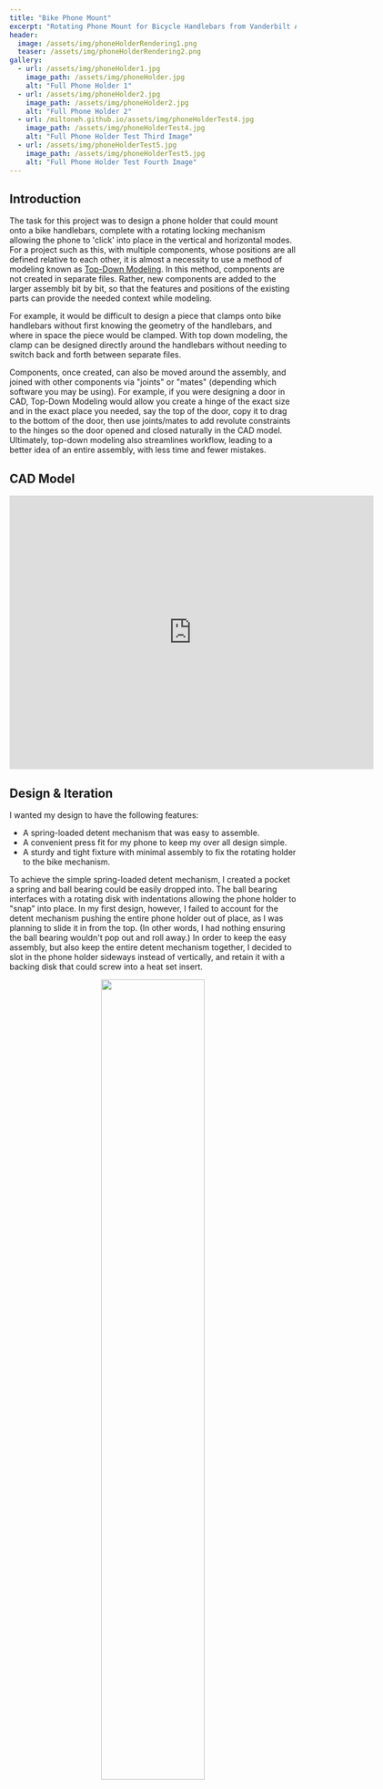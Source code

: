 ```yaml
---
title: "Bike Phone Mount"
excerpt: "Rotating Phone Mount for Bicycle Handlebars from Vanderbilt Additive and Polymer-based Manufacturing Class (CHBE 4200)"
header:
  image: /assets/img/phoneHolderRendering1.png
  teaser: /assets/img/phoneHolderRendering2.png
gallery:
  - url: /assets/img/phoneHolder1.jpg
    image_path: /assets/img/phoneHolder.jpg
    alt: "Full Phone Holder 1"
  - url: /assets/img/phoneHolder2.jpg
    image_path: /assets/img/phoneHolder2.jpg
    alt: "Full Phone Holder 2"
  - url: /miltoneh.github.io/assets/img/phoneHolderTest4.jpg
    image_path: /assets/img/phoneHolderTest4.jpg
    alt: "Full Phone Holder Test Third Image"
  - url: /assets/img/phoneHolderTest5.jpg
    image_path: /assets/img/phoneHolderTest5.jpg
    alt: "Full Phone Holder Test Fourth Image"
---
```


## Introduction
The task for this project was to design a phone holder that could mount onto a bike handlebars, complete with a rotating locking mechanism allowing the phone to 'click' into place in the vertical and horizontal modes. For a project such as this, with multiple components, whose positions are all defined relative to each other, it is almost a necessity to use a method of modeling known as [Top-Down Modeling](https://www.youtube.com/watch?v=HHL8xvC3W1c&ab_channel=AutodeskFusion). In this method, components are not created in separate files. Rather, new components are added to the larger assembly bit by bit, so that the features and positions of the existing parts can provide the needed context while modeling. 

For example, it would be difficult to design a piece that clamps onto bike handlebars without first knowing the geometry of the handlebars, and where in space the piece would be clamped. With top down modeling, the clamp can be designed directly around the handlebars without needing to switch back and forth between separate files. 

Components, once created, can also be moved around the assembly, and joined with other components via "joints" or "mates" (depending which software you may be using). For example, if you were designing a door in CAD, Top-Down Modeling would allow you create a hinge of the exact size and in the exact place you needed, say the top of the door, copy it to drag to the bottom of the door, then use joints/mates to add revolute constraints to the hinges so the door opened and closed naturally in the CAD model. Ultimately, top-down modeling also streamlines workflow, leading to a better idea of an entire assembly, with less time and fewer mistakes.


## CAD Model
<iframe src="https://vanderbilt643.autodesk360.com/shares/public/SH286ddQT78850c0d8a413b34a84c0f1fcba?mode=embed" width="640" height="480" allowfullscreen="true" webkitallowfullscreen="true" mozallowfullscreen="true"  frameborder="0"></iframe>

## Design & Iteration
I wanted my design to have the following features:
- A spring-loaded detent mechanism that was easy to assemble.
- A convenient press fit for my phone to keep my over all design simple.
- A sturdy and tight fixture with minimal assembly to fix the rotating holder to the bike mechanism.

To achieve the simple spring-loaded detent mechanism, I created a pocket a spring and ball bearing could be easily dropped into. The ball bearing interfaces with a rotating disk with indentations allowing the phone holder to "snap" into place. In my first design, however, I failed to account for the detent mechanism pushing the entire phone holder out of place, as I was planning to slide it in from the top. (In other words, I had nothing ensuring the ball bearing wouldn't pop out and roll away.) In order to keep the easy assembly, but also keep the entire detent mechanism together, I decided to slot in the phone holder sideways instead of vertically, and retain it with a backing disk that could screw into a heat set insert.

<div style="text-align: center;">
  <img src="/miltoneh.github.io/assets/img/phoneHolderSection.jpg" width="60%" style="display: inline-block; margin: 0 2%;" />
  <img src="/miltoneh.github.io/assets/img/phoneHolderSection2.jpg" width="60%" style="display: inline-block; margin: 0 2%;" />
</div>

Counterboring the hole in the backing disk allowed an M5 bolt to keep the assembly together without any awkward protrusions. In the section analyses above, you can also look at my clamping mechanism for the bike handlebars. For ease of assembly, I used a simple top piece that screwed to two arms to clamp over the handlebars, which could be tightened to satisfaction. I used two arms instead of one so an Allen key could be used between them to fasten the retaining disk without interference.

To ensure my detent mechanism would function as anticipated, and that I had the right tolerance to press-fit my phone into the holder, I printed some test pieces out of PLA. This also let me test how effective my idea of using a heat set insert to screw in a retaining disk to hold the detent mechanism was.


<div style="text-align: center;">
  <img src="/miltoneh.github.io/assets/img/phoneHolderTest1.jpg" width="45%" style="display: inline-block; margin: 0 2%;" />
  <img src="/miltoneh.github.io/assets/img/phoneHolderTest2.jpg" width="45%" style="display: inline-block; margin: 0 2%;" />
</div>
<br>
The detent and the retaining disk worked like a charm, but my press fit was a little loose, leading me to tighten the tolerance ever so slightly. Since PLA will tend to warp a bit (much more than with SLS printing), I used calipers to make sure I was getting real measurements off my test print instead of relying off the dimensions in CAD.

The result of these test prints and caution was a rigid stable phone mount with full functionality on the first print! 

<div style="text-align: center;">
  <img src="/miltoneh.github.io/assets/img/phoneHolderFinal.jpg" width="45%" style="display: inline-block; margin: 0 2%;" />
  <img src="/miltoneh.github.io/assets/img/phoneHolderFinal2.jpg" width="45%" style="display: inline-block; margin: 0 2%;" />
  <img src="/miltoneh.github.io/assets/img/phoneHolderFinal3.jpg" width="45%" style="display: inline-block; margin: 0 2%;" />
</div>
<br>
Since SLS printing is more costly and labor intensive than standard FFF printing, it's important to be sure you have a good idea of how your part is going to turn out before pressing print. This, to me, illustrates why having a diverse range of rapid prototyping technologies is so beneficial.

Check out the print in action!

<div style="text-align: center;">
  <video width="360" height="640" controls style="display: inline-block; margin: 0 2%;">
    <source src="/miltoneh.github.io/assets/img/phoneHolderVid1.mp4" type="video/mp4">
    Your browser does not support the video tag.
  </video>

  <video width="360" height="640" controls style="display: inline-block; margin: 0 2%;">
    <source src="/miltoneh.github.io/assets/img/phoneHolderVid2.mp4" type="video/mp4">
    Your browser does not support the video tag.
  </video>
</div>

Here's a few images of my final product from other angles.


## Gallery
{% include gallery caption="Renderings, final product, dissasembly, and pliers in action" %}
